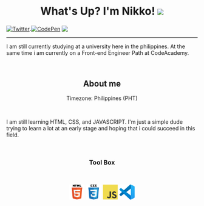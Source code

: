 <p>
<h1 align="center"><b>What's Up? I'm Nikko!</b> <img src="https://i.pinimg.com/originals/74/3c/dc/743cdce1cdf7a5c2841d70bc555f6b98.gif" width="75"/></h1>
</p>
<p align="center">

<a href="https://twitter.com/jen_nikko"> <img align="center" src="https://img.shields.io/badge/Twitter-1DA1F2?style=for-the-badge&logo=twitter&logoColor=white" alt="Twitter"/> </a> 
<a href="https://codepen.io/jennikkoamores"> <img align="center" src= "https://img.shields.io/badge/Codepen-000000?style=for-the-badge&logo=codepen&logoColor=white" alt="CodePen" /></a>
 <a href="https://www.codecademy.com/profiles/Jennikkoamores"> <img align="center" src="https://img.shields.io/static/v1?label=CodeAcademy&message=Visit&color=green&style=for-the-badge&logo=#1F4056" /></a>
  
  <hr>
<p> I am still currently studying at a university here in the philippines. At the same time i am currently on a Front-end Engineer Path at CodeAcademy.</p>

<br>
<h2 align="center">About me </h2>
<p align="center">
Timezone: Philippines (PHT)
</p>
<br />
<p> I am still learning HTML, CSS, and JAVASCRIPT. I'm just a simple dude trying to learn a lot at an early stage and hoping that i could succeed in this field.</p>

<br />
        <h3 align="center">Tool Box</h3>
</p>
<br />
<p align="center">
<img src="https://raw.githubusercontent.com/devicons/devicon/master/icons/html5/html5-original-wordmark.svg" alt="html5" width="40" height="40"/> 
<img src="https://raw.githubusercontent.com/devicons/devicon/master/icons/css3/css3-original-wordmark.svg" alt="css3" width="40" height="40"/>
<img src="https://raw.githubusercontent.com/devicons/devicon/master/icons/javascript/javascript-original.svg" alt="javascript" width="40" height="40"/> </a>
<img alt="Visual Studio Code" width="40px" src="https://raw.githubusercontent.com/github/explore/80688e429a7d4ef2fca1e82350fe8e3517d3494d/topics/visual-studio-code/visual-studio-code.png" />
